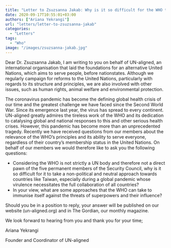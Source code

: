 ```yaml
---
title: "Letter to Zsuzsanna Jakab: Why is it so difficult for the WHO to take a non-political approach towards Taiwan?"
date: 2020-09-17T10:55:01+03:00
authors: ["Ariana Yekrangi"]
url: "letters/letter-to-zsuzsanna-jakab"
categories: 
  - "Letters"
tags: 
  - "Who"
image: "/images/zsuzsanna-jakab.jpg"
---
```


Dear Dr. Zsuzsanna Jakab, I am writing to you on behalf of UN-aligned, an international organisation that laid the foundations for an alternative United Nations, which aims to serve people, before nationstates. Although we regularly campaign for reforms to the United Nations, particularly with regards to its structure and principles, we are also involved with other issues, such as human rights, animal welfare and environmental protection.

The coronavirus pandemic has become the defining global health crisis of our time and the greatest challenge we have faced since the Second World War. Since its emergence last year, the virus has spread to every continent. UN-aligned greatly admires the tireless work of the WHO and its dedication to catalysing global and national responses to this and other serious health crises. However, this pandemic has become more than an unprecedented tragedy. Recently we have received questions from our members about the relevance of the WHO’s principles and its ability to serve everyone, regardless of their country’s membership status in the United Nations. On behalf of our members we would therefore like to ask you the following questions:

- Considering the WHO is not strictly a UN body and therefore not a direct pawn of the five permanent members of the Security Council, why is it so difficult for it to take a non-political and neutral approach towards countries like Taiwan, especially during a global pandemic whose virulence necessitates the full collaboration of all countries?
- In your view, what are some approaches that the WHO can take to immunise itself against the threats of superpowers and their influence? 

Should you be in a position to reply, your answer will be published on our website (un-aligned.org) and in The Gordian, our monthly magazine. 

We look forward to hearing from you and thank you for your time;

Ariana Yekrangi

Founder and Coordinator of UN-aligned
